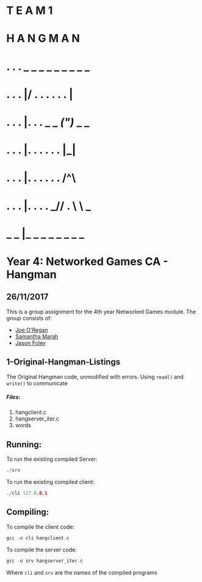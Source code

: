 #     T E A M 1
#   H A N G M A N
# . . . _ _ _ _ _ _ _ _ _ 
# . . . |/ . . . . . . |
# . . . |. . . _ _ _(")_ _ _
# . . . |.  . . . . . |_|
# . . . |. . . . . . /^\
# . . . |. . . . _// . \ \ _
# _ _ |_ _ _ _ _ _ _ _
# 
# Year 4: Networked Games CA - Hangman

## 26/11/2017

This is a group assignment for the 4th year Networked Games module. The group consists of:
  * [Joe O'Regan](https://github.com/joeaoregan)
  * [Samantha Marah](https://github.com/jasfoley)
  * [Jason Foley](https://github.com/samanthamarah)

## 1-Original-Hangman-Listings

The Original Hangman code, unmodified with errors. Using `read()` and `write()` to communicate

##### Files:
1. hangclient.c
2. hangserver_iter.c
3. words

## Running:
To run the existing compiled Server:
```c
./srv
```
To run the existing compiled client: 
```c
./cli 127.0.0.1
```
## Compiling:
To compile the client code:
```c
gcc -o cli hangclient.c
```
To compile the server code:
```c
gcc -o srv hangserver_iter.c
```
Where `cli` and `srv` are the names of the compiled programs
